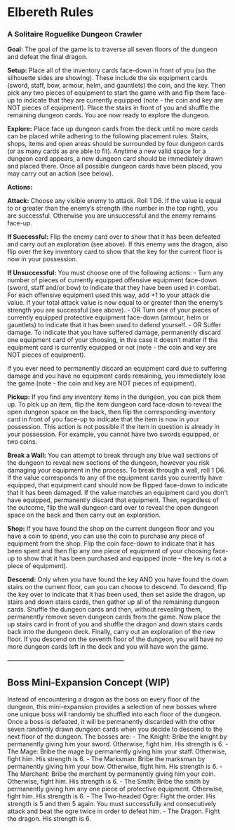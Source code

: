 # Elbereth Rules

### A Solitaire Roguelike Dungeon Crawler

**Goal:** The goal of the game is to traverse all seven floors of the dungeon and defeat the final dragon.

**Setup:** Place all of the inventory cards face-down in front of you (so the silhouette sides are showing). These include the six equipment cards (sword, staff, bow, armour, helm, and gauntlets) the coin, and the key. Then pick any two pieces of equipment to start the game with and flip them face-up to indicate that they are currently equipped (note - the coin and key are NOT pieces of equipment). Place the stairs in front of you and shuffle the remaining dungeon cards. You are now ready to explore the dungeon.

**Explore:** Place face up dungeon cards from the deck until no more cards can be placed while adhering to the following placement rules. Stairs, shops, items and open areas should be surrounded by four dungeon cards (or as many cards as are able to fit). Anytime a new valid space for a dungeon card appears, a new dungeon card should be immediately drawn and placed there. Once all possible dungeon cards have been placed, you may carry out an action (see below).

**Actions:**

**Attack:** Choose any visible enemy to attack. Roll 1 D6. If the value is equal to or greater than the enemy’s strength (the number in the top right), you are successful. Otherwise you are unsuccessful and the enemy remains face-up.

**If Successful:** Flip the enemy card over to show that it has been defeated and carry out an exploration (see above). If this enemy was the dragon, also flip over the key inventory card to show that the key for the current floor is now in your possession.

**If Unsuccessful:** You must choose one of the following actions:
	- Turn any number of pieces of currently equipped offensive equipment face-down (sword, staff and/or bow) to indicate that they have been used in combat. For each offensive equipment used this way, add +1 to your attack die value. If your total attack value is now equal to or greater than the enemy’s strength you are successful (see above).
	- OR Turn one of your pieces of currently equipped protective equipment face-down (armour, helm or gauntlets) to indicate that it has been used to defend yourself.
	- OR Suffer damage. To indicate that you have suffered damage, permanently discard one equipment card of your choosing, in this case it doesn’t matter if the equipment card is currently equipped or not (note - the coin and key are NOT pieces of equipment).

If you ever need to permanently discard an equipment card due to suffering damage and you have no equipment cards remaining, you immediately lose the game (note - the coin and key are NOT pieces of equipment).

**Pickup:** If you find any inventory items in the dungeon, you can pick them up. To pick up an item, flip the item dungeon card face-down to reveal the open dungeon space on the back, then flip the corresponding inventory card in front of you face-up to indicate that the item is now in your possession. This action is not possible if the item in question is already in your possession. For example, you cannot have two swords equipped, or two coins.

**Break a Wall:** You can attempt to break through any blue wall sections of the dungeon to reveal new sections of the dungeon, however you risk damaging your equipment in the process. To break through a wall, roll 1 D6. If the value corresponds to any of the equipment cards you currently have equipped, that equipment card should now be flipped face-down to indicate that it has been damaged. If the value matches an equipment card you don't have equipped, permanently discard that equipment. Then, regardless of the outcome, flip the wall dungeon card over to reveal the open dungeon space on the back and then carry out an exploration.

**Shop:** If you have found the shop on the current dungeon floor and you have a coin to spend, you can use the coin to purchase any piece of equipment from the shop. Flip the coin face-down to indicate that it has been spent and then flip any one piece of equipment of your choosing face-up to show that it has been purchased and equipped (note - the key is not a piece of equipment).

**Descend:** Only when you have found the key AND you have found the down stairs on the current floor, can you can choose to descend. To descend, flip the key over to indicate that it has been used, then set aside the dragon, up stairs and down stairs cards, then gather up all of the remaining dungeon cards. Shuffle the dungeon cards and then, without revealing them, permanently remove seven dungeon cards from the game. Now place the up stairs card in front of you and shuffle the dragon and down stairs cards back into the dungeon deck. Finally, carry out an exploration of the new floor. If you descend on the seventh floor of the dungeon, you will have no more dungeon cards left in the deck and you will have won the game.

———————————————————

## Boss Mini-Expansion Concept (WIP)

Instead of encountering a dragon as the boss on every floor of the dungeon, this mini-expansion provides a selection of new bosses where one unique boss will randomly be shuffled into each floor of the dungeon. Once a boss is defeated, it will be permanently discarded with the other seven randomly drawn dungeon cards when you decide to descend to the next floor of the dungeon. The bosses are:
	- The Knight: Bribe the knight by permanently giving him your sword. Otherwise, fight him. His strength is 6.
 	- The Mage: Bribe the mage by permanently giving him your staff. Otherwise, fight him. His strength is 6.
	- The Marksman: Bribe the marksman by permanently giving him your bow. Otherwise, fight him. His strength is 6.
	- The Merchant: Bribe the merchant by permanently giving him your coin. Otherwise, fight him. His strength is 6.
	- The Smith: Bribe the smith by permanently giving him any one piece of protective equipment. Otherwise, fight him. His strength is 6.
	- The Two-headed Ogre: Fight the order. His strength is 5 and then 5 again. You must successfully and consecutively attack and beat the ogre twice in order to defeat him.
	- The Dragon. Fight the dragon. His strength is 6.
